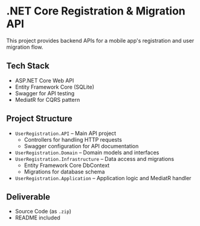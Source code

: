 ﻿# .NET Core Registration & Migration API

This project provides backend APIs for a mobile app's registration and user migration flow.

## Tech Stack
- ASP.NET Core Web API
- Entity Framework Core (SQLite)
- Swagger for API testing
- MediatR for CQRS pattern

## Project Structure
- `UserRegistration.API` – Main API project
	+ Controllers for handling HTTP requests
	+ Swagger configuration for API documentation
- `UserRegistration.Domain` – Domain models and interfaces
- `UserRegistration.Infrastructure` – Data access and migrations
	+ Entity Framework Core DbContext
	+ Migrations for database schema
- `UserRegistration.Application` – Application logic and MediatR handler

## Deliverable
- Source Code (as `.zip`)
- README included
